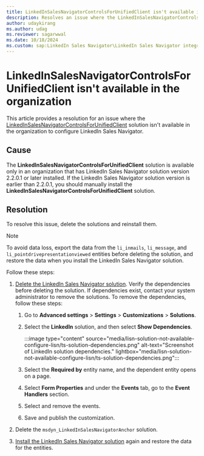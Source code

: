 ```yaml
---
title: LinkedInSalesNavigatorControlsForUnifiedClient isn't available in the organization
description: Resolves an issue where the LinkedInSalesNavigatorControlsForUnifiedClient solution isn't available in the organization to configure LinkedIn Sales Navigator.
author: udaykirang
ms.author: udag
ms.reviewer: sagarwwal
ms.date: 10/18/2024
ms.custom: sap:LinkedIn Sales Navigator\LinkedIn Sales Navigator integration errors
---
```

# LinkedInSalesNavigatorControlsForUnifiedClient isn't available in the organization

This article provides a resolution for an issue where the [LinkedInSalesNavigatorControlsForUnifiedClient](/dynamics365/linkedin/install-sales-navigator#validate-the-installation) solution isn't available in the organization to configure LinkedIn Sales Navigator.

## Cause

The **LinkedInSalesNavigatorControlsForUnifiedClient** solution is available only in an organization that has LinkedIn Sales Navigator solution version 2.2.0.1 or later installed. If the LinkedIn Sales Navigator solution version is earlier than 2.2.0.1, you should manually install the **LinkedInSalesNavigatorControlsForUnifiedClient** solution.

## Resolution

To resolve this issue, delete the solutions and reinstall them.  

> [!NOTE]
> To avoid data loss, export the data from the `li_inmails`, `li_message`, and `li_pointdrivepresentationviewed` entities before deleting the solution, and restore the data when you install the LinkedIn Sales Navigator solution.

Follow these steps:  

1. [Delete the LinkedIn Sales Navigator solution](/dynamics365/sales/linkedin/uninstall-sales-navigator). Verify the dependencies before deleting the solution. If dependencies exist, contact your system administrator to remove the solutions. To remove the dependencies, follow these steps:  

    1. Go to **Advanced settings** > **Settings** > **Customizations** > **Solutions**.
    1. Select the **LinkedIn** solution, and then select **Show Dependencies**.

        :::image type="content" source="media/lisn-solution-not-available-configure-lisn/ts-solution-dependencies.png" alt-text="Screenshot of LinkedIn solution dependencies." lightbox="media/lisn-solution-not-available-configure-lisn/ts-solution-dependencies.png":::

    1. Select the **Required by** entity name, and the dependent entity opens on a page.  
    1. Select **Form Properties** and under the **Events** tab, go to the **Event Handlers** section.  
    1. Select and remove the events.  
    1. Save and publish the customization.  

1. Delete the `msdyn_LinkedInSalesNavigatorAnchor` solution.
1. [Install the LinkedIn Sales Navigator solution](/dynamics365/sales/linkedin/install-sales-navigator) again and restore the data for the entities.
